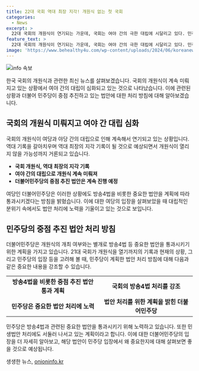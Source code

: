 ```yaml
---
title: 22대 국회 역대 최장 지각! 개원식 없는 첫 국회
categories:
  - News
excerpt: >
  22대 국회의 개원식이 연기되는 가운데, 국회는 여야 간의 극한 대립에 시달리고 있다. 민주당은 방송4법을 비롯한 중요 법안을 처리하겠다는 방침이며, 국민의힘은 민주당의 일방독주를 우려하고 있다. 개원식 연기로 초유의 상황이 벌어지고, 법안 처리에 힘을 쏟겠다는 의지를 보이고 있다. 실질적인 협치가 이뤄지지 못하면서 국회의 역할에 대한 우려가 커지고 있으며, 민주당은 방송4법과 민생법안 처리를 서두르고 있다.
feature_text: >
  22대 국회의 개원식이 연기되는 가운데, 국회는 여야 간의 극한 대립에 시달리고 있다. 민주당은 방송4법을 비롯한 중요 법안을 처리하겠다는 방침이며, 국민의힘은 민주당의 일방독주를 우려하고 있다. 개원식 연기로 초유의 상황이 벌어지고, 법안 처리에 힘을 쏟겠다는 의지를 보이고 있다. 실질적인 협치가 이뤄지지 못하면서 국회의 역할에 대한 우려가 커지고 있으며, 민주당은 방송4법과 민생법안 처리를 서두르고 있다.
image: 'https://www.behealthy4u.com/wp-content/uploads/2024/06/koreanews.jpg'
---
```


<p><img src="https://www.behealthy4u.com/wp-content/uploads/2024/06/koreanews.jpg" alt="info 속보" /></p>

<p data-ke-size="size16">한국 국회의 개원식과 관련한 최신 뉴스를 살펴보겠습니다. 국회의 개원식이 계속 미뤄지고 있는 상황에서 여야 간의 대립이 심화되고 있는 것으로 나타났습니다. 이에 관련된 상황과 더불어 민주당이 중점 추진하고 있는 법안에 대한 처리 방침에 대해 알아보겠습니다.</p>

<h2 data-ke-size="size26">국회의 개원식 미뤄지고 여야 간 대립 심화</h2>

<p data-ke-size="size16">국회의 개원식이 여당과 야당 간의 대립으로 인해 계속해서 연기되고 있는 상황입니다. 역대 기록을 갈아치우며 역대 최장의 지각 기록이 될 것으로 예상되면서 개원식이 열리지 않을 가능성까지 거론되고 있습니다.</p>

<ul>
    <li><b>국회 개원식, 역대 최장의 지각 기록</b></li>
    <li><b>여야 간의 대립으로 개원식 계속 미뤄져</b></li>
    <li><b>더불어민주당의 중점 추진 법안은 계속 진행 예정</b></li>
</ul>

<p data-ke-size="size16">여당인 더불어민주당은 이러한 상황에도 방송4법을 비롯한 중요한 법안을 계획에 따라 통과시키겠다는 방침을 밝혔습니다. 이에 대한 여당의 입장을 살펴보았을 때 대립적인 분위기 속에서도 법안 처리에 노력을 기울이고 있는 것으로 보입니다.</p>

<h2 data-ke-size="size26">민주당의 중점 추진 법안 처리 방침</h2>

<p data-ke-size="size16">더불어민주당은 개원식의 개최 여부와는 별개로 방송4법 등 중요한 법안을 통과시키기 위한 계획을 가지고 있습니다. 21대 국회가 개원식을 열기까지의 기록과 현재의 상황, 그리고 민주당의 입장 등을 고려해 볼 때, 민주당이 계획한 법안 처리 방침에 대해 다음과 같은 중요한 내용을 강조할 수 있습니다.</p>

<table>
    <tr>
        <td style="text-align: center; height: 17px;"><b>방송4법을 비롯한 중점 추진 법안 통과 계획</b></td>
        <td style="text-align: center; height: 17px;"><b>국회의 방송4법 처리를 강조</b></td>
    </tr>
    <tr>
        <td style="text-align: center; height: 17px;"><b>민주당은 중요한 법안 처리에 노력</b></td>
        <td style="text-align: center; height: 17px;"><b>법안 처리를 위한 계획을 밝힌 더불어민주당</b></td>
    </tr>
</table>

<p data-ke-size="size16">민주당은 방송4법과 관련된 중요한 법안을 통과시키기 위해 노력하고 있습니다. 또한 민생법안 처리에도 서둘러 나서고 있는 계획이라고 합니다. 이에 대한 더불어민주당의 입장을 더 자세히 알아보고, 해당 법안이 민주당 입장에서 왜 중요한지에 대해 살펴보면 좋을 것으로 예상됩니다.</p>
생생한 뉴스, <a href="https://onioninfo.kr" rel="dofollow">onioninfo.kr</a>


